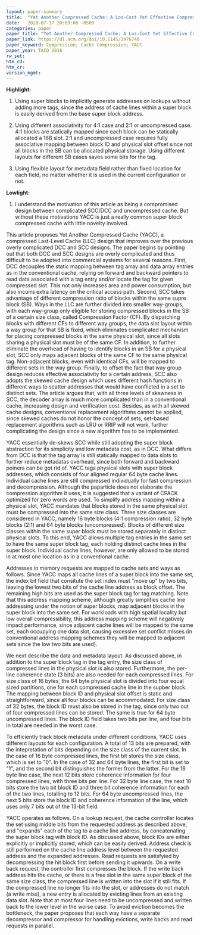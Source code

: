 ```yaml
---
layout: paper-summary
title:  "Yet Another Compressed Cache: A Los-Cost Yet Effective Compressed Cache"
date:   2020-07-17 20:09:00 -0500
categories: paper
paper_title: "Yet Another Compressed Cache: A Los-Cost Yet Effective Compressed Cache"
paper_link: https://dl.acm.org/doi/10.1145/2976740
paper_keyword: Compression; Cache Compression; YACC
paper_year: TACO 2016
rw_set:
htm_cd:
htm_cr:
version_mgmt:
---
```


**Highlight:**

1. Using super blocks to implicitly generate addresses on lookups without adding more tags, since the address of cache lines
   within a super block is easily derived from the base super block address.

2. Using different associativity for 4:1 case and 2:1 or uncompressed case. 4:1 blocks are statically mapped since each block
   can be statically allocated a 16B slot. 2:1 and uncompressed case requires fully associative mapping between block
   ID and physical slot offset since not all blocks in the SB can be allocated physical storage.
   Using different layouts for different SB cases saves some bits for the tag.

3. Using flexible layout for metadata field rather than fixed location for each field, no matter whether it is used in the 
   current configuration or not. 

**Lowlight:**

1. I understand the motivation of this article as being a compromised design between complicated SCC/DCC and uncompressed
   cache. But without these motivations YACC is just a really common super block compressed cache with little novelty involved.

This article proposes Yet Another Compressed Cache (YACC), a compressed Last-Level Cache (LLC) design that improves over
the previous overly complicated DCC and SCC designs. The paper begins by pointing out that both DCC and SCC designs are
overly complicated and thus difficult to be adopted into commercial systems for several reasons. First, DCC decouples
the static mapping between tag array and data array entries as in the conventional cache, relying on forward and backward
pointers to read data associated with a tag entry and/or locate the tag for given compressed slot. This not only increases
area and power consumption, but also incurrs extra latency on the critical access path. Second, SCC takes advantage of 
different compression ratio of blocks within the same supre block (SB). Ways in the LLC are further divided into smaller
way-groups, with each way-group only eligible for storing compressed blocks in the SB of a certain size class,
called Compression Factor (CF). By dispatching blocks with different CFs to different way groups, the data slot layout 
within a way group for that SB is fixed, which eliminates complicated mechanism for placing compressed blocks in the 
same physical slot, since all slots sharing a physical slot must be of the same CF. In addition, to further eliminate 
the overhead of having to identify blocks in an SB for a physical slot, SCC only maps adjacent blocks of the same CF
to the same physical tag. Non-adjacent blocks, even with identical CFs, will be mapped to different sets in the way group.
Finally, to offset the fact that way group design reduces effective associativity for a certain address, SCC also adopts
the skewed cache design which uses different hash functions in different ways to scatter addresses that would have conflicted
in a set to distinct sets. 
The article argues that, with all three levels of skewness in SCC, the decoder array is much more complicated than in
a conventional cache, increasing design and verification cost. Besides, as with all skewed cache designs, conventional
replacement algorithms cannot be applied, since skewed caches do not honor the concept of sets, set-based replacement 
algorithms such as LRU or RRIP will not work, further complicating the design since a new algorithm has to be implemented.

YACC essentially de-skews SCC while still adopting the super block abstraction for its simplicity and low metadata cost, 
as in DCC. What differs from DCC is that the tag array is still statically mapped to data slots to further reduce 
metadatas overhead, since both forward and backward poiners can be got rid of.
YACC tags physical slots with super block addresses, which consists of four aligned regular 64 byte cache lines. 
Individual cache lines are still compressed individually for fast compression and decompression. Although the paparticle
does not elaborate the compression algorithm it uses, it is suggested that a variant of CPACK optimized for zero words 
are used. To simplify address mapping within a physical slot, YACC mandates that blocks stored in the same physical 
slot must be compressed into the same size class. Three size classes are considered in YACC, namely 16 byte blocks (4:1
compression ratio), 32 byte blocks (2:1) and 64 byte blocks (uncompressed). Blocks of different size classes within the
same super block must be stored separately in distinct physical slots. To this end, YACC allows multiple tag entries
in the same set to have the same super block tag, each holding distinct cache lines in the super block. Individual
cache lines, however, are only allowed to be stored in at most one location as in a conventional cache.

Addresses in memory requests are mapped to cache sets and ways as follows. Since YACC maps all cache lines of a super block
into the same set, the index bit field that consitute the set index must "move up" by two bits, leaving the lowest two bits
of the cache line address as block offset. The remaining high bits are used as the super block tag for tag matching.
Note that this address mapping scheme, although greatly simplifies cache line addressing under the notion of super blocks,
map adjacent blocks in the super block into the same set. For workloads with high spatial locality but low overall 
compressibility, this address mapping scheme will negatively impact performance, since adjacent cache lines will be mapped
to the same set, each occupying one data slot, causing excessive set conflict misses (in conventional address mapping
schemes they will be mapped to adjacent sets since the low two bits are used). 

We next describe the data and metadata layout. As discussed above, in addition to the super block tag in the 
tag entry, the size class of compressed lines in the physical slot is also stored. Furthermore, the per-line coherence
state (3 bits) are also needed for each compressed lines. For size class of 16 bytes, the 64 byte physical slot 
is divided into four equal sized partitions, one for each compressed cache line in the supber block. The mapping
between block ID and physical slot offset is static and straightforward, since all four blocks can be accommodated.
For size class of 32 bytes, the block ID must also be stored in the tag, since only two out of four compressed 
lines can be stored. The same is true for 64 byte uncompressed lines. The block ID field takes two bits per line,
and four bits in total are needed in the worst case.

To efficiently track block metadata under different conditions, YACC uses different layouts for each configuration.
A total of 13 bits are prepared, with the intepretation of bits depending on the size class of the current slot.
In the case of 16 byte compressed lines, the first bit stores the size class, which is set to "0". In the case of 
32 and 64 byte lines, the first bit is set to "1", and the second bit distinguishes the former from the latter.
For the 16 byte line case, the next 12 bits store coherence information for four compressed lines, with three bits per
line. For 32 byte line case, the next 10 bits store the two bit block ID and three bit coherence information for each
of the two lines, totalling to 12 bits. For 64 byte uncompressed lines, the next 5 bits store the block ID and 
coherence information of the line, which uses only 7 bits out of the 13-bit field.

YACC operates as follows. On a lookup request, the cache controller locates the set using middle bits from the requested
address as described above, and "expands" each of the tag to a cache line address, by concatenating the super block
tag with block ID. As discussed above, block IDs are either explicitly or implicitly stored, which can be easily derived.
Address check is still performed on the cache line address level between the requested address and the expanded
addresses. Read requests are satisfyied by decompressing the hit block first before sending it upwards. On a write back
request, the controller first compresses the block. If the write back address hits the cache, or there is a free slot
in the same super block of the same size class, the compressed line is written into the slot if it still fits.
If the compressed line no longer fits into the slot, or addresses do not match (a write miss), a new entry is allocated
by evicting lines from an existing data slot. Note that at most four lines need to be uncompressed and written back to
the lower level in the worse case. To avoid eviction becomes the bottleneck, the paper proposes that each way have a 
separate decompressor and compressor for handling evictions, write backs and read requests in parallel.

